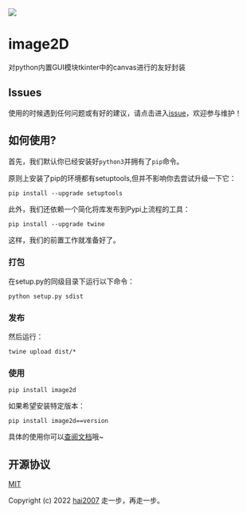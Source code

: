 <img src='./logo.png'>

# image2D
对python内置GUI模块tkinter中的canvas进行的友好封装

## Issues
使用的时候遇到任何问题或有好的建议，请点击进入[issue](https://github.com/hai2007/image2D.py/issues)，欢迎参与维护！

## 如何使用?

首先，我们默认你已经安装好```python3```并拥有了```pip```命令。

原则上安装了pip的环境都有setuptools,但并不影响你去尝试升级一下它：

```
pip install --upgrade setuptools
```

此外，我们还依赖一个简化将库发布到Pypi上流程的工具：

```
pip install --upgrade twine
```

这样，我们的前置工作就准备好了。

### 打包

在setup.py的同级目录下运行以下命令：

```
python setup.py sdist
```

### 发布

然后运行：

```
twine upload dist/*
```

### 使用

```
pip install image2d
```

如果希望安装特定版本：

```
pip install image2d==version
```

具体的使用你可以[查阅文档](https://hai2007.github.io/image2D.py)哦~

开源协议
---------------------------------------
[MIT](https://github.com/hai2007/image2D.py/blob/master/LICENSE)

Copyright (c) 2022 [hai2007](https://hai2007.github.io/SweetHome/) 走一步，再走一步。
